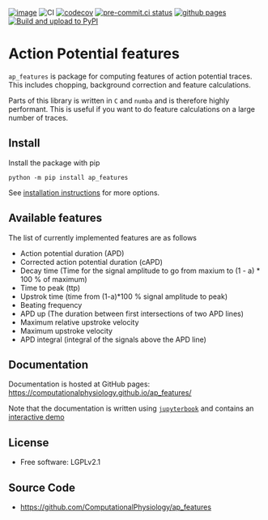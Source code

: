 [![image](https://img.shields.io/pypi/v/ap_features.svg)](https://pypi.python.org/pypi/ap_features)
![CI](https://github.com/ComputationalPhysiology/ap_features/workflows/CI/badge.svg)
[![codecov](https://codecov.io/gh/ComputationalPhysiology/ap_features/branch/master/graph/badge.svg?token=H0U23J41OQ)](https://codecov.io/gh/ComputationalPhysiology/ap_features)
[![pre-commit.ci status](https://results.pre-commit.ci/badge/github/ComputationalPhysiology/ap_features/master.svg)](https://results.pre-commit.ci/latest/github/ComputationalPhysiology/ap_features/master)
[![github pages](https://github.com/ComputationalPhysiology/ap_features/actions/workflows/github-pages.yml/badge.svg)](https://github.com/ComputationalPhysiology/ap_features/actions/workflows/github-pages.yml)
[![Build and upload to PyPI](https://github.com/ComputationalPhysiology/ap_features/actions/workflows/deploy.yml/badge.svg)](https://github.com/ComputationalPhysiology/ap_features/actions/workflows/deploy.yml)

# Action Potential features

`ap_features` is package for computing features of action potential traces. This includes chopping, background correction and feature calculations.

Parts of this library is written in `C` and `numba` and is therefore highly performant. This is useful if you want to do feature calculations on a large number of traces.

## Install
Install the package with pip
```
python -m pip install ap_features
```
See [installation instructions](https://computationalphysiology.github.io/ap_features/INSTALL.html) for more options.




## Available features
The list of currently implemented features are as follows
- Action potential duration (APD)
- Corrected action potential duration (cAPD)
- Decay time (Time for the signal amplitude to go from maxium to (1 - a) * 100 % of maximum)
- Time to peak (ttp)
- Upstrok time (time from (1-a)*100 % signal amplitude to peak)
- Beating frequency
- APD up (The duration between first intersections of two APD lines)
- Maximum relative upstroke velocity
- Maximum upstroke velocity
- APD integral (integral of the signals above the APD line)


## Documentation
Documentation is hosted at GitHub pages: <https://computationalphysiology.github.io/ap_features/>

Note that the documentation is written using [`jupyterbook`](https://jupyterbook.org) and contains an [interactive demo](https://computationalphysiology.github.io/ap_features/demo_fitzhugh_nagumo.html)


## License
* Free software: LGPLv2.1

## Source Code
* <https://github.com/ComputationalPhysiology/ap_features>
